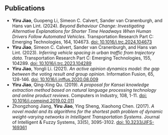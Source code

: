 ## Publications
- __Yiru Jiao__, Guopeng Li, Simeon C. Calvert, Sander van Cranenburgh, and Hans van Lint. (2024). _Beyond Behaviour Change: Investigating Alternative Explanations for Shorter Time Headways When Human Drivers Follow Automated Vehicles_. Transportation Research Part C: Emerging Technologies, 164, 104673. [doi: 10.1016/j.trc.2024.104673](https://doi.org/10.1016/j.trc.2024.104673)
- __Yiru Jiao__, Simeon C. Calvert, Sander van Cranenburgh, and Hans van Lint. (2023). _Inferring vehicle spacing in urban traffic from trajectory data_. Transportation Research Part C: Emerging Technologies, 155, 104289. [doi: 10.1016/j.trc.2023.104289](https://doi.org/10.1016/j.trc.2023.104289)
- __Yiru Jiao__, Yongli Li. (2021). _An active opinion dynamics model: the gap between the voting result and group opinion_. Information Fusion, 65, 128-146. [doi: 10.1016/j.inffus.2020.08.009](https://doi.org/10.1016/j.inffus.2020.08.009)
- __Yiru Jiao__, Qing-Xing Qu. (2019). _A proposal for Kansei knowledge extraction method based on natural language processing technology and online product reviews_. Computers in Industry, 108, 1-11. [doi: 10.1016/j.compind.2019.02.011](https://doi.org/10.1016/j.compind.2019.02.011)
- Zhongzhong Jiang, __Yiru Jiao__, Ying Sheng, Xiaohong Chen. (2017). _A novel model and its algorithms for the shortest path problem of dynamic weight-varying networks in Intelligent Transportation Systems_. Journal of Intelligent & Fuzzy Systems, 33(5), 3095-3102. [doi: 10.3233/JIFS-169361](https://doi.org/10.3233/JIFS-169361)
